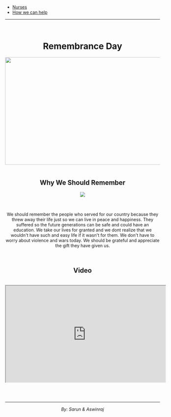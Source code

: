 <!DOCTYPE html>
<html>
<head>
</head>
<body>

<br><br>

<nav>
  <ul>
    <li><a href="Menu.html">Nurses</a></li>
    <li><a href="Give.html">How we can help</a></li>
  </ul>
</nav>
<hr>

<br>

  <center><h1>Remembrance Day</h1></center>
  <center><img src="http://images.dailyhive.com/20161104165750/flanders-fields-poppies-remembrance-day.jpg" width=550 height=350></center>
   <br>
   <center><h2>Why We Should Remember</h2> 
   <img src="http://www.trileisure.com/uploads/source/Remembrance2013.jpg"></center>
<br><br>
    <center><p>We should remember the people who served for our country because they threw away their life just so we can live in peace and happiness. They suffered
    so the future generations can be safe and could have an education. We take our lives for granted and we dont realize that
    we wouldn't have such and easy life if it wasn't for them. We don't have to worry about violence and wars today. We should be grateful and appreciate
    the gift they have given us.</p><center>
<br>
    <center><h2>Video</h2></center>
    
   <br><iframe width="520" height="315"
   src="https://www.youtube.com/embed/ZWm_HTv4z7c"></iframe>
  
<br><br>
 <hr>
<i>By: Sarun & Aswinraj</i>
    
<br><br><br>    
</body>

</html>
